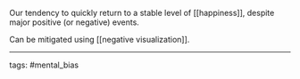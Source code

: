 Our tendency to quickly return to a stable level of [[happiness]], despite major positive (or negative) events.

Can be mitigated using [[negative visualization]].

_________________________________________
tags: #mental_bias 